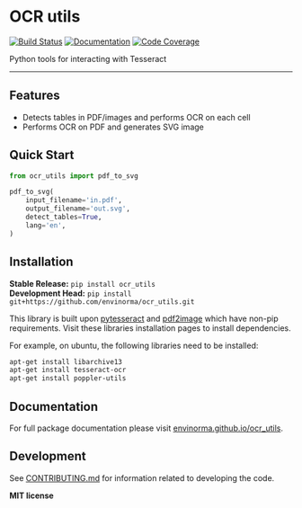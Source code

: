 # OCR utils

[![Build Status](https://github.com/envinorma/ocr_utils/workflows/Build%20Main/badge.svg)](https://github.com/envinorma/ocr_utils/actions)
[![Documentation](https://github.com/envinorma/ocr_utils/workflows/Documentation/badge.svg)](https://envinorma.github.io/ocr_utils/)
[![Code Coverage](https://codecov.io/gh/envinorma/ocr_utils/branch/main/graph/badge.svg)](https://codecov.io/gh/envinorma/ocr_utils)

Python tools for interacting with Tesseract

---

## Features

-   Detects tables in PDF/images and performs OCR on each cell
-   Performs OCR on PDF and generates SVG image

## Quick Start

```python
from ocr_utils import pdf_to_svg

pdf_to_svg(
    input_filename='in.pdf',
    output_filename='out.svg',
    detect_tables=True,
    lang='en',
)
```

## Installation

**Stable Release:** `pip install ocr_utils`<br>
**Development Head:** `pip install git+https://github.com/envinorma/ocr_utils.git`

This library is built upon [pytesseract](https://pypi.org/project/pytesseract/) and [pdf2image](https://pypi.org/project/pdf2image/) which have non-pip requirements.
Visit these libraries installation pages to install dependencies.

For example, on ubuntu, the following libraries need to be installed:

```bash
apt-get install libarchive13
apt-get install tesseract-ocr
apt-get install poppler-utils
```

## Documentation

For full package documentation please visit [envinorma.github.io/ocr_utils](https://envinorma.github.io/ocr_utils).

## Development

See [CONTRIBUTING.md](CONTRIBUTING.md) for information related to developing the code.

**MIT license**
